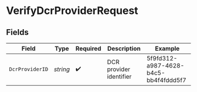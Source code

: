 # VerifyDcrProviderRequest


## Fields

| Field                                | Type                                 | Required                             | Description                          | Example                              |
| ------------------------------------ | ------------------------------------ | ------------------------------------ | ------------------------------------ | ------------------------------------ |
| `DcrProviderID`                      | *string*                             | :heavy_check_mark:                   | DCR provider identifier              | 5f9fd312-a987-4628-b4c5-bb4f4fddd5f7 |